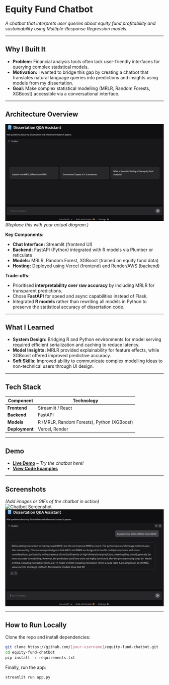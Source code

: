 # Equity Fund Chatbot

*A chatbot that interprets user queries about equity fund profitability and sustainability using Multiple-Response Regression models.*

---

## **Why I Built It**
- **Problem:** Financial analysis tools often lack user-friendly interfaces for querying complex statistical models.  
- **Motivation:** I wanted to bridge this gap by creating a chatbot that translates natural language queries into predictions and insights using models from my dissertation.  
- **Goal:** Make complex statistical modelling (MRLR, Random Forests, XGBoost) accessible via a conversational interface.

---

## **Architecture Overview**
![Architecture Diagram](images/architecture.png)  
*(Replace this with your actual diagram.)*

**Key Components:**
- **Chat Interface:** Streamlit (frontend UI)  
- **Backend:** FastAPI (Python) integrated with R models via Plumber or reticulate  
- **Models:** MRLR, Random Forest, XGBoost (trained on equity fund data)  
- **Hosting:** Deployed using Vercel (frontend) and Render/AWS (backend)  

**Trade-offs:**
- Prioritised **interpretability over raw accuracy** by including MRLR for transparent predictions.
- Chose **FastAPI** for speed and async capabilities instead of Flask.
- Integrated **R models** rather than rewriting all models in Python to preserve the statistical accuracy of dissertation code.

---

## **What I Learned**
- **System Design:** Bridging R and Python environments for model serving required efficient serialization and caching to reduce latency.
- **Model Insights:** MRLR provided explainability for feature effects, while XGBoost offered improved predictive accuracy.
- **Soft Skills:** Improved ability to communicate complex modelling ideas to non-technical users through UI design.

---

## **Tech Stack**
| Component  | Technology |
|------------|------------|
| **Frontend**   | Streamlit / React |
| **Backend**    | FastAPI |
| **Models**     | R (MRLR, Random Forests), Python (XGBoost) |
| **Deployment** | Vercel, Render |

---

## **Demo**
- **[Live Demo](https://your-demo-link.com)** – *Try the chatbot here!*  
- **[View Code Examples](notebooks/demo.ipynb)**  

---

## **Screenshots**
*(Add images or GIFs of the chatbot in action)*  
![Chatbot Screenshot](images/chatbot-demo.png)  
![Model Predictions](images/model-output.png)  

---

## **How to Run Locally**
Clone the repo and install dependencies:
```bash
git clone https://github.com/[your-username]/equity-fund-chatbot.git
cd equity-fund-chatbot
pip install -r requirements.txt
```

Finally, run the app:
```bash
streamlit run app.py
```
